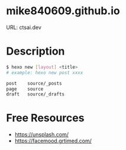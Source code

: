 # mike840609.github.io
URL: ctsai.dev

# Description
```bash 
$ hexo new [layout] <title>
# example: hexo new post xxxx

post	source/_posts
page	source
draft	source/_drafts
```

# Free Resources
- https://unsplash.com/
- https://facemood.grtimed.com/
